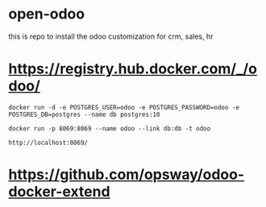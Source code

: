 # open-odoo
this is repo to install the odoo customization for crm, sales, hr
# https://registry.hub.docker.com/_/odoo/
```
docker run -d -e POSTGRES_USER=odoo -e POSTGRES_PASSWORD=odoo -e POSTGRES_DB=postgres --name db postgres:10
```
```
docker run -p 8069:8069 --name odoo --link db:db -t odoo
```
```
http://localhost:8069/
```
# https://github.com/opsway/odoo-docker-extend
